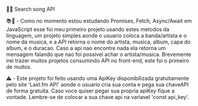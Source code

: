 👨‍💻 Search song API 

📚📝 - Como no momento estou estudando Promises, Fetch, Async/Await em JavaScript esse foi meu primeiro projeto usando estes metodos
da linguagem, um projeto simples aonde o usuario coloca a banda/artista e o nome da musica, e a API retorna o nome do artista, musica,
album, capa do album, e o duracao. Caso a api nao encontre nada ela retorna um mensagem falando que nao foi possivel achar o artista/musica.
Brevemente irei trazer muitos projetos consumindo API no front-end, este foi o primeiro de muitos.

⚠️ - Este projeto foi feito usando uma ApiKey disponibilizada gratuitamente pelo site 'Last.fm API' aonde o usuario cria sua conta e pega sua chaveAPI de
forma gratuita. Caso voce quiser pegar sua propria apiKey fique a vontade. Lembre-se de colocar a sua chave api na variavel 'const api_key'.